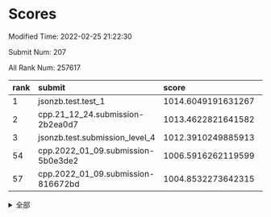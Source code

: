 # Scores

Modified Time: 2022-02-25 21:22:30

Submit Num: 207

All Rank Num: 257617

| rank |               submit               |       score        |       sigma        | pk_num |
| :--- | :--------------------------------- | :----------------- | :----------------- | :----- |
| 1    | jsonzb.test.test_1                 | 1014.6049191631267 | 0.8827795022206022 | 4983   |
| 2    | cpp.21_12_24.submission-2b2ea0d7   | 1013.4622821641582 | 0.8006538015410877 | 4975   |
| 3    | jsonzb.test.submission_level_4     | 1012.3910249885913 | 0.7837374343981781 | 4978   |
| 54   | cpp.2022_01_09.submission-5b0e3de2 | 1006.5916262119599 | 0.7205452675971767 | 4974   |
| 57   | cpp.2022_01_09.submission-816672bd | 1004.8532273642315 | 0.7138027792241367 | 4984   |


<details>
<summary>全部</summary>

| rank |                 submit                 |       score        |       sigma        | pk_num |
| :--- | :------------------------------------- | :----------------- | :----------------- | :----- |
| 1    | jsonzb.test.test_1                     | 1014.6049191631267 | 0.8827795022206022 | 4983   |
| 2    | cpp.21_12_24.submission-2b2ea0d7       | 1013.4622821641582 | 0.8006538015410877 | 4975   |
| 3    | jsonzb.test.submission_level_4         | 1012.3910249885913 | 0.7837374343981781 | 4978   |
| 4    | gobigger.level_3.submission_level_3_24 | 1012.1669079984282 | 0.76963889670215   | 4980   |
| 5    | gobigger.level_3.submission_level_3_31 | 1011.7855686271392 | 0.7762515185480532 | 4975   |
| 6    | gobigger.level_3.submission_level_3_8  | 1011.7594086767756 | 0.7547829841998992 | 4983   |
| 7    | gobigger.level_3.submission_level_3_12 | 1011.3281235294413 | 0.7729160666279551 | 4978   |
| 8    | gobigger.level_3.submission_level_3_4  | 1011.2543970662363 | 0.7921814468290399 | 4974   |
| 9    | gobigger.level_3.submission_level_3_48 | 1010.936587122228  | 0.7562201812084436 | 4980   |
| 10   | gobigger.level_3.submission_level_3_20 | 1010.7404835754423 | 0.7457411105383458 | 4979   |
| 11   | gobigger.level_3.submission_level_3_38 | 1010.7146627456777 | 0.7604846156786492 | 4980   |
| 12   | gobigger.level_3.submission_level_3_49 | 1010.6451612902337 | 0.7465715312614761 | 4975   |
| 13   | gobigger.level_3.submission_level_3_44 | 1010.6243772460582 | 0.769914149581267  | 4978   |
| 14   | gobigger.level_3.submission_level_3_39 | 1010.5864613755859 | 0.7590983735795395 | 4981   |
| 15   | gobigger.level_3.submission_level_3_35 | 1010.4721401280938 | 0.7744797048280336 | 4979   |
| 16   | gobigger.level_3.submission_level_3_2  | 1010.4555261073059 | 0.7719842713481886 | 4980   |
| 17   | gobigger.level_3.submission_level_3_27 | 1010.4374183668241 | 0.7746852022219596 | 4978   |
| 18   | gobigger.level_3.submission_level_3_29 | 1010.3387555878596 | 0.7615237191913437 | 4982   |
| 19   | gobigger.level_3.submission_level_3_41 | 1010.3259265846835 | 0.7641705804490438 | 4983   |
| 20   | gobigger.level_3.submission_level_3_18 | 1010.2635511966278 | 0.7441061508055312 | 4985   |
| 21   | gobigger.level_3.submission_level_3_9  | 1010.2628871169336 | 0.7858383946392172 | 4980   |
| 22   | gobigger.level_3.submission_level_3_25 | 1010.2580001157652 | 0.7487033728020073 | 4977   |
| 23   | gobigger.level_3.submission_level_3_45 | 1010.2545601081036 | 0.778031341121612  | 4983   |
| 24   | gobigger.level_3.submission_level_3_0  | 1010.1136345779494 | 0.7701070354996257 | 4979   |
| 25   | gobigger.level_3.submission_level_3_26 | 1010.0612319826437 | 0.7545656465095756 | 4976   |
| 26   | gobigger.level_3.submission_level_3_30 | 1009.9597727761485 | 0.766906811747028  | 4981   |
| 27   | gobigger.level_3.submission_level_3_14 | 1009.9420832632271 | 0.7513881279796732 | 4977   |
| 28   | gobigger.level_3.submission_level_3_13 | 1009.9230787153739 | 0.7528205235716277 | 4980   |
| 29   | gobigger.level_3.submission_level_3_47 | 1009.8692644650174 | 0.765191174965139  | 4979   |
| 30   | gobigger.level_3.submission_level_3_3  | 1009.8375123929651 | 0.7815047876352708 | 4976   |
| 31   | gobigger.level_3.submission_level_3_5  | 1009.7467752304474 | 0.7644151420866646 | 4978   |
| 32   | gobigger.level_3.submission_level_3_33 | 1009.69930515372   | 0.7429236721575092 | 4979   |
| 33   | gobigger.level_3.submission_level_3_21 | 1009.6920135176223 | 0.7476342233742223 | 4978   |
| 34   | gobigger.level_3.submission_level_3_37 | 1009.6401405787879 | 0.7411292085962665 | 4974   |
| 35   | gobigger.level_3.submission_level_3_28 | 1009.6288392302226 | 0.7466168001267987 | 4978   |
| 36   | gobigger.level_3.submission_level_3_17 | 1009.5729205423271 | 0.7560195162249416 | 4983   |
| 37   | gobigger.level_3.submission_level_3_40 | 1009.5386939871745 | 0.7442421418397085 | 4980   |
| 38   | gobigger.level_3.submission_level_3_46 | 1009.4537868296592 | 0.7595747414465511 | 4982   |
| 39   | gobigger.level_3.submission_level_3_11 | 1009.408330421246  | 0.7497092576464722 | 4978   |
| 40   | gobigger.level_3.submission_level_3_43 | 1009.3998461928253 | 0.7503294445719676 | 4981   |
| 41   | gobigger.level_3.submission_level_3_32 | 1009.334457632338  | 0.7259492369766422 | 4977   |
| 42   | gobigger.level_3.submission_level_3_1  | 1009.226650853312  | 0.7387986353278951 | 4976   |
| 43   | gobigger.level_3.submission_level_3_6  | 1009.2010184669628 | 0.7583544702345045 | 4981   |
| 44   | gobigger.level_3.submission_level_3_19 | 1009.1833518212146 | 0.7371127811609599 | 4980   |
| 45   | gobigger.level_3.submission_level_3_34 | 1009.1637469080217 | 0.7642526513980198 | 4974   |
| 46   | gobigger.level_3.submission_level_3_22 | 1009.1227099100211 | 0.7491081770733058 | 4974   |
| 47   | gobigger.level_3.submission_level_3_23 | 1009.066417128766  | 0.748725729027857  | 4979   |
| 48   | gobigger.level_3.submission_level_3_10 | 1009.0089078204048 | 0.7359585694070423 | 4980   |
| 49   | gobigger.level_3.submission_level_3_16 | 1008.9768310437302 | 0.7555854976832136 | 4979   |
| 50   | gobigger.level_3.submission_level_3_36 | 1008.958816445912  | 0.7710802974527756 | 4982   |
| 51   | gobigger.level_3.submission_level_3_7  | 1008.8494971051866 | 0.7441133040872683 | 4973   |
| 52   | gobigger.level_3.submission_level_3_15 | 1008.3461529159049 | 0.742358118912331  | 4980   |
| 53   | gobigger.level_3.submission_level_3_42 | 1007.9804454296021 | 0.740457685870339  | 4975   |
| 54   | cpp.2022_01_09.submission-5b0e3de2     | 1006.5916262119599 | 0.7205452675971767 | 4974   |
| 55   | gobigger.level_1.submission_level_1_24 | 1005.4156075292555 | 0.7097107843567326 | 4978   |
| 56   | gobigger.level_1.submission_level_1_1  | 1004.9017346782564 | 0.743448365607807  | 4978   |
| 57   | cpp.2022_01_09.submission-816672bd     | 1004.8532273642315 | 0.7138027792241367 | 4984   |
| 58   | gobigger.level_1.submission_level_1_31 | 1004.7783410767415 | 0.7172126889133819 | 4977   |
| 59   | gobigger.level_1.submission_level_1_13 | 1004.4485550054106 | 0.720052116687135  | 4980   |
| 60   | gobigger.level_1.submission_level_1_35 | 1004.3411294775897 | 0.7165362045731466 | 4980   |
| 61   | gobigger.level_1.submission_level_1_5  | 1004.3203706871204 | 0.7135772656445581 | 4982   |
| 62   | gobigger.level_1.submission_level_1_45 | 1004.2661098817091 | 0.724835847086476  | 4974   |
| 63   | gobigger.level_1.submission_level_1_17 | 1004.2019207528812 | 0.7201992623434693 | 4983   |
| 64   | gobigger.level_1.submission_level_1_32 | 1004.0385398616705 | 0.7241230796033467 | 4973   |
| 65   | gobigger.level_1.submission_level_1_22 | 1003.914976678098  | 0.7169782499378834 | 4975   |
| 66   | gobigger.level_1.submission_level_1_10 | 1003.8973052350918 | 0.7322094521697606 | 4979   |
| 67   | gobigger.level_1.submission_level_1_27 | 1003.879092389507  | 0.7181062938192033 | 4984   |
| 68   | gobigger.level_1.submission_level_1_4  | 1003.8789828567161 | 0.7352414867349806 | 4982   |
| 69   | gobigger.level_1.submission_level_1_16 | 1003.8088294803232 | 0.7304755587605549 | 4974   |
| 70   | gobigger.level_1.submission_level_1_37 | 1003.7636199746925 | 0.7290493885198932 | 4975   |
| 71   | gobigger.level_1.submission_level_1_18 | 1003.7314852694728 | 0.7187768593160971 | 4980   |
| 72   | gobigger.level_1.submission_level_1_14 | 1003.6941148751314 | 0.7214200435060316 | 4981   |
| 73   | gobigger.level_1.submission_level_1_19 | 1003.6625181600746 | 0.7284704690982462 | 4975   |
| 74   | gobigger.level_1.submission_level_1_36 | 1003.5937990542049 | 0.7261131114823245 | 4977   |
| 75   | gobigger.level_1.submission_level_1_39 | 1003.4926088291869 | 0.7277362685728407 | 4976   |
| 76   | gobigger.level_1.submission_level_1_12 | 1003.4601733821461 | 0.7135723656776615 | 4975   |
| 77   | gobigger.level_1.submission_level_1_49 | 1003.3706284470907 | 0.7113075735877551 | 4974   |
| 78   | gobigger.level_1.submission_level_1_38 | 1003.130647998996  | 0.7216265155329258 | 4976   |
| 79   | gobigger.level_1.submission_level_1_43 | 1003.0774476044584 | 0.7141718048134463 | 4976   |
| 80   | gobigger.level_1.submission_level_1_11 | 1003.0759257528206 | 0.7235145964259164 | 4980   |
| 81   | gobigger.level_1.submission_level_1_40 | 1003.0731719474677 | 0.7176756452680719 | 4978   |
| 82   | gobigger.level_1.submission_level_1_26 | 1003.0253427682467 | 0.7118060902407002 | 4979   |
| 83   | gobigger.level_1.submission_level_1_2  | 1002.9923161692908 | 0.713954142465599  | 4978   |
| 84   | gobigger.level_1.submission_level_1_3  | 1002.9674254154502 | 0.7152474579289672 | 4978   |
| 85   | gobigger.level_1.submission_level_1_25 | 1002.9627744308914 | 0.7075639556622085 | 4975   |
| 86   | gobigger.level_1.submission_level_1_23 | 1002.9290369973584 | 0.7292364144542632 | 4980   |
| 87   | gobigger.level_1.submission_level_1_46 | 1002.685039743265  | 0.7156986512452352 | 4976   |
| 88   | gobigger.level_1.submission_level_1_20 | 1002.6459550085638 | 0.7124860496571518 | 4979   |
| 89   | gobigger.level_1.submission_level_1_34 | 1002.6217227854547 | 0.7191299576525911 | 4978   |
| 90   | gobigger.level_1.submission_level_1_7  | 1002.6183947836972 | 0.7132073514365573 | 4978   |
| 91   | gobigger.level_1.submission_level_1_6  | 1002.613359769388  | 0.7195657967261765 | 4979   |
| 92   | gobigger.level_1.submission_level_1_29 | 1002.5672797660319 | 0.7207858317578877 | 4982   |
| 93   | gobigger.level_1.submission_level_1_21 | 1002.5044010813784 | 0.7200092879643428 | 4974   |
| 94   | gobigger.level_1.submission_level_1_33 | 1002.5042182151559 | 0.7189476011295901 | 4980   |
| 95   | gobigger.level_1.submission_level_1_28 | 1002.4673615966915 | 0.7148154847788372 | 4982   |
| 96   | gobigger.level_1.submission_level_1_0  | 1002.360403273312  | 0.7060813413781187 | 4982   |
| 97   | gobigger.level_1.submission_level_1_47 | 1002.3122426108459 | 0.7202532836946016 | 4975   |
| 98   | gobigger.level_1.submission_level_1_41 | 1002.3079043591139 | 0.707893562697089  | 4972   |
| 99   | gobigger.level_1.submission_level_1_15 | 1002.2605886184894 | 0.7055558532144108 | 4980   |
| 100  | gobigger.level_1.submission_level_1_30 | 1002.2090739138511 | 0.7083421829266536 | 4976   |
| 101  | gobigger.level_1.submission_level_1_48 | 1002.1795445533406 | 0.7140245936819897 | 4975   |
| 102  | gobigger.level_1.submission_level_1_8  | 1002.1722173606972 | 0.7075578686236471 | 4976   |
| 103  | gobigger.level_1.submission_level_1_44 | 1002.1610807203572 | 0.7132163378754988 | 4974   |
| 104  | gobigger.level_1.submission_level_1_42 | 1001.8377934147724 | 0.7122963228255517 | 4974   |
| 105  | gobigger.level_1.submission_level_1_9  | 1001.8027493401146 | 0.7126786335627494 | 4975   |
| 106  | gobigger.random.submission_random_8    | 997.6475429137727  | 0.7091747935153663 | 4973   |
| 107  | gobigger.random.submission_random_19   | 997.6263308407977  | 0.7189732587211622 | 4977   |
| 108  | gobigger.random.submission_random_45   | 996.9965847452821  | 0.7014870883260735 | 4978   |
| 109  | gobigger.random.submission_random_10   | 996.8698788601521  | 0.7155378128352512 | 4977   |
| 110  | gobigger.random.submission_random_32   | 996.8363185738006  | 0.7078264145056231 | 4976   |
| 111  | gobigger.random.submission_random_44   | 996.7845132346356  | 0.695245152336335  | 4978   |
| 112  | gobigger.random.submission_random_28   | 996.7631838884768  | 0.7132716733299826 | 4975   |
| 113  | gobigger.random.submission_random_48   | 996.7433667776726  | 0.7170927124879163 | 4975   |
| 114  | gobigger.random.submission_random_41   | 996.6307011264114  | 0.7120131897286023 | 4981   |
| 115  | gobigger.random.submission_random_42   | 996.6152373047494  | 0.6992455199193564 | 4974   |
| 116  | gobigger.random.submission_random_49   | 996.5798799149111  | 0.7065326202675893 | 4979   |
| 117  | gobigger.random.submission_random_6    | 996.5106405347576  | 0.7060196288930883 | 4977   |
| 118  | gobigger.random.submission_random_14   | 996.3812561275158  | 0.7172449104889068 | 4978   |
| 119  | gobigger.random.submission_random_38   | 996.3718655237668  | 0.7151879387548248 | 4975   |
| 120  | gobigger.random.submission_random_2    | 996.3099036908876  | 0.7151320337043985 | 4978   |
| 121  | gobigger.random.submission_random_15   | 996.278332756765   | 0.717092616666416  | 4978   |
| 122  | gobigger.random.submission_random_18   | 996.1950765302778  | 0.7068949463871224 | 4984   |
| 123  | gobigger.random.submission_random_16   | 996.1458239972907  | 0.716614829383951  | 4979   |
| 124  | gobigger.random.submission_random_3    | 996.1295120355634  | 0.7129482815146391 | 4977   |
| 125  | gobigger.random.submission_random_43   | 996.1234696778015  | 0.7157813739350506 | 4977   |
| 126  | gobigger.random.submission_random_27   | 996.0188085570944  | 0.7189202293499627 | 4976   |
| 127  | gobigger.random.submission_random_46   | 996.0017305439836  | 0.7062777849687003 | 4973   |
| 128  | gobigger.random.submission_random_33   | 995.998720242145   | 0.7109943223805314 | 4979   |
| 129  | gobigger.random.submission_random_12   | 995.9739208904272  | 0.700852700545595  | 4980   |
| 130  | gobigger.random.submission_random_11   | 995.9496062940339  | 0.6937238888101295 | 4979   |
| 131  | gobigger.random.submission_random_31   | 995.9413278627104  | 0.7053937831592288 | 4976   |
| 132  | gobigger.random.submission_random_35   | 995.9268122931564  | 0.7078312149434106 | 4980   |
| 133  | gobigger.random.submission_random_0    | 995.9103784581223  | 0.7076537885902576 | 4974   |
| 134  | gobigger.random.submission_random_36   | 995.8858491673149  | 0.7145600386907214 | 4976   |
| 135  | gobigger.random.submission_random_4    | 995.8326102983507  | 0.7211813041830222 | 4975   |
| 136  | gobigger.random.submission_random_9    | 995.8190037985828  | 0.715244121867153  | 4982   |
| 137  | gobigger.random.submission_random_21   | 995.8168610111737  | 0.7158083298200226 | 4978   |
| 138  | gobigger.random.submission_random_39   | 995.7320569500855  | 0.7063110967526133 | 4978   |
| 139  | gobigger.random.submission_random_29   | 995.6985037072556  | 0.7062943631944393 | 4981   |
| 140  | gobigger.random.submission_random_40   | 995.6233081522886  | 0.7185460368896003 | 4979   |
| 141  | gobigger.random.submission_random_23   | 995.536953993989   | 0.7029512897393801 | 4976   |
| 142  | gobigger.random.submission_random_47   | 995.5295071636583  | 0.7053682777085895 | 4983   |
| 143  | gobigger.random.submission_random_22   | 995.4977900980041  | 0.7259407188949303 | 4976   |
| 144  | gobigger.random.submission_random_5    | 995.3725964636452  | 0.7055506371148854 | 4977   |
| 145  | gobigger.random.submission_random_34   | 995.3433347693189  | 0.7123588206182059 | 4975   |
| 146  | gobigger.random.submission_random_20   | 995.2848832679415  | 0.7019466473217535 | 4980   |
| 147  | gobigger.random.submission_random_37   | 995.0780794723416  | 0.7103124147651844 | 4976   |
| 148  | gobigger.random.submission_random_26   | 994.9447918274267  | 0.7184159773194511 | 4981   |
| 149  | gobigger.random.submission_random_17   | 994.9363947979037  | 0.718315368100682  | 4976   |
| 150  | gobigger.random.submission_random_1    | 994.8153285866774  | 0.7153357195698508 | 4982   |
| 151  | gobigger.random.submission_random_25   | 994.720076350773   | 0.7121170306780437 | 4982   |
| 152  | gobigger.level_2.submission_level_2_28 | 994.582296198585   | 0.7312261332962438 | 4981   |
| 153  | gobigger.random.submission_random_7    | 994.5670088927687  | 0.716949417750768  | 4977   |
| 154  | gobigger.level_2.submission_level_2_23 | 994.5647521036382  | 0.7253277942980624 | 4982   |
| 155  | gobigger.random.submission_random_30   | 994.4943791184365  | 0.7039231825176309 | 4976   |
| 156  | gobigger.random.submission_random_24   | 994.390505737058   | 0.7359827881256931 | 4976   |
| 157  | gobigger.random.submission_random_13   | 994.327351296164   | 0.7150554626549055 | 4977   |
| 158  | gobigger.level_2.submission_level_2_22 | 994.2552952882995  | 0.7324802912248763 | 4977   |
| 159  | gobigger.level_2.submission_level_2_29 | 994.1959147252322  | 0.7193394257801312 | 4977   |
| 160  | gobigger.level_2.submission_level_2_12 | 994.1489859425753  | 0.7389521451549947 | 4978   |
| 161  | gobigger.level_2.submission_level_2_4  | 994.060538729778   | 0.735988564268917  | 4975   |
| 162  | gobigger.level_2.submission_level_2_37 | 993.8157096460848  | 0.7336210197411299 | 4981   |
| 163  | gobigger.level_2.submission_level_2_44 | 993.7685799724487  | 0.7343453674563916 | 4981   |
| 164  | gobigger.level_2.submission_level_2_2  | 993.4986340463504  | 0.7578386583131096 | 4978   |
| 165  | gobigger.level_2.submission_level_2_8  | 993.3459203483786  | 0.7297841170991917 | 4982   |
| 166  | gobigger.level_2.submission_level_2_36 | 993.3437488601204  | 0.7281494748370839 | 4979   |
| 167  | gobigger.level_2.submission_level_2_39 | 993.0680579186603  | 0.7347947978932272 | 4977   |
| 168  | gobigger.level_2.submission_level_2_1  | 992.8372432601856  | 0.7546257553131159 | 4981   |
| 169  | gobigger.level_2.submission_level_2_41 | 992.61438736137    | 0.7567001323852198 | 4980   |
| 170  | gobigger.level_2.submission_level_2_20 | 992.5676161418781  | 0.7427891389565912 | 4978   |
| 171  | gobigger.level_2.submission_level_2_11 | 992.550720462911   | 0.7387729831372782 | 4985   |
| 172  | gobigger.level_2.submission_level_2_49 | 992.4036586783021  | 0.731465690094719  | 4973   |
| 173  | gobigger.level_2.submission_level_2_5  | 992.3694035227635  | 0.7398901138442208 | 4978   |
| 174  | gobigger.level_2.submission_level_2_42 | 992.3382472398807  | 0.747260750598249  | 4978   |
| 175  | gobigger.level_2.submission_level_2_40 | 992.2475173482222  | 0.7553646297403437 | 4982   |
| 176  | gobigger.level_2.submission_level_2_0  | 992.2181547111846  | 0.7557258041469576 | 4976   |
| 177  | gobigger.level_2.submission_level_2_10 | 992.2125503434925  | 0.7426821323583225 | 4978   |
| 178  | gobigger.level_2.submission_level_2_7  | 992.1583208833954  | 0.7374314724353831 | 4982   |
| 179  | gobigger.level_2.submission_level_2_30 | 992.1571248285937  | 0.7469586033549886 | 4982   |
| 180  | gobigger.level_2.submission_level_2_25 | 992.1501585602214  | 0.7781882262347242 | 4979   |
| 181  | gobigger.level_2.submission_level_2_21 | 992.0732163860648  | 0.7554673337677031 | 4975   |
| 182  | gobigger.level_2.submission_level_2_16 | 992.0401718732483  | 0.7343217425202304 | 4975   |
| 183  | gobigger.level_2.submission_level_2_46 | 991.907641844786   | 0.7520618008307285 | 4980   |
| 184  | gobigger.level_2.submission_level_2_27 | 991.814479800742   | 0.7584812361179147 | 4977   |
| 185  | gobigger.level_2.submission_level_2_18 | 991.7907188661205  | 0.7593004417154873 | 4976   |
| 186  | gobigger.level_2.submission_level_2_32 | 991.7616911472714  | 0.743461312992223  | 4981   |
| 187  | gobigger.level_2.submission_level_2_9  | 991.694742043427   | 0.7691521490779983 | 4979   |
| 188  | gobigger.level_2.submission_level_2_14 | 991.6594191369207  | 0.7595500865284176 | 4976   |
| 189  | gobigger.level_2.submission_level_2_34 | 991.6260931222555  | 0.7457709505717106 | 4978   |
| 190  | gobigger.level_2.submission_level_2_6  | 991.5715176925027  | 0.7461814326653192 | 4981   |
| 191  | gobigger.level_2.submission_level_2_38 | 991.4514141686992  | 0.7519433617168411 | 4978   |
| 192  | gobigger.level_2.submission_level_2_48 | 991.4265371529708  | 0.7536059270055032 | 4975   |
| 193  | gobigger.level_2.submission_level_2_35 | 991.3255784986562  | 0.7810443169509128 | 4976   |
| 194  | gobigger.level_2.submission_level_2_33 | 991.2988381706963  | 0.7439183703294205 | 4980   |
| 195  | gobigger.level_2.submission_level_2_45 | 991.1860885300341  | 0.758950899653262  | 4975   |
| 196  | gobigger.level_2.submission_level_2_24 | 991.0363825758977  | 0.744249093178076  | 4976   |
| 197  | gobigger.level_2.submission_level_2_15 | 990.9115374314108  | 0.7459323725022501 | 4977   |
| 198  | gobigger.level_2.submission_level_2_26 | 990.8887492249426  | 0.7572312785970717 | 4980   |
| 199  | gobigger.level_2.submission_level_2_17 | 990.8163591084945  | 0.7702232265356613 | 4975   |
| 200  | gobigger.level_2.submission_level_2_13 | 990.6448381844439  | 0.7613271466955981 | 4982   |
| 201  | gobigger.level_2.submission_level_2_43 | 990.6435542521     | 0.7511580743494346 | 4977   |
| 202  | gobigger.level_2.submission_level_2_31 | 990.5029318672766  | 0.7460486178274176 | 4979   |
| 203  | gobigger.level_2.submission_level_2_3  | 990.5002429765324  | 0.7797841910626562 | 4973   |
| 204  | gobigger.level_2.submission_level_2_19 | 990.0942183291393  | 0.7755856577818651 | 4980   |
| 205  | gobigger.level_2.submission_level_2_47 | 990.0302189899247  | 0.7811070442406627 | 4979   |
| 206  | gobigger.none.submission_none_0        | 977.6117358313077  | 1.374481476716359  | 4978   |
| 207  | gobigger.none.submission_none_1        | 976.8019060890142  | 1.3657321131361535 | 4979   |

</details>